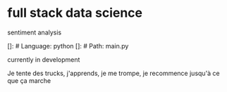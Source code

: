 # full stack data science

sentiment analysis

[]: # Language: python
[]: # Path: main.py



currently in development 

Je tente des trucks, j'apprends, je me trompe, je recommence jusqu'à ce que ça marche
